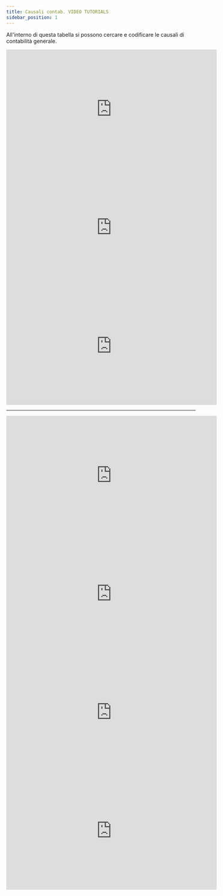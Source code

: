 ```yaml
---
title: Causali contab. VIDEO TUTORIALS
sidebar_position: 1
---
```


All'interno di questa tabella si possono cercare e codificare le causali di contabilità generale.

<iframe width="560" height="315" src="https://www.youtube.com/embed/u-tX9Gx4JQA" title="YouTube video player" frameborder="0" allowfullscreen= "true"></iframe>

<iframe width="560" height="315" src="https://www.youtube.com/embed/EKrOH5__a08" title="YouTube video player" frameborder="0" allowfullscreen= "true"></iframe>

<iframe width="560" height="315" src="https://www.youtube.com/embed/aHWrFseEiYU" title="YouTube video player" frameborder="0" allowfullscreen= "true"></iframe>

---

<iframe width="560" height="315" src="https://www.youtube.com/embed/9JwJVWUl8PM" title="YouTube video player" frameborder="0" allowfullscreen= "true"></iframe>

<iframe width="560" height="315" src="https://www.youtube.com/embed/JZaPIKhRfHk" title="YouTube video player" frameborder="0" allowfullscreen= "true"></iframe>

<iframe width="560" height="315" src="https://www.youtube.com/embed/IUb1jeTteB4" title="YouTube video player" frameborder="0" allowfullscreen= "true"></iframe>

<iframe width="560" height="315" src="https://www.youtube.com/embed/hKPW4QfQnt8" title="YouTube video player" frameborder="0" allowfullscreen= "true"></iframe>
